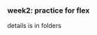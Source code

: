 <!--
 * @Github: https://github.com/Certseeds/CS323-Compilers
 * @Organization: SUSTech
 * @Author: nanoseeds
 * @Date: 2020-10-02 21:53:21
 * @LastEditors: nanoseeds
 * @LastEditTime: 2020-10-02 21:54:13
 * @License: CC-BY-NC-SA_V4_0 or any later version 
 -->
### week2: practice for flex
details is in folders